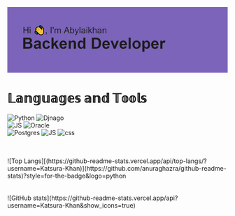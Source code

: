 ![](https://github.com/Katsura-Khan/Katsura-Khan/blob/main/header.png)
<h1>𝕃𝕒𝕟𝕘𝕦𝕒𝕘𝕖𝕤 𝕒𝕟𝕕 𝕋𝕠𝕠𝕝𝕤</h1>

![Python](https://img.shields.io/badge/-Python-090909??style=for-the-badge&logo=python)
![Djnago](https://img.shields.io/badge/-Django-090909??style=for-the-badge&logo=django)
<br>
![JS](https://img.shields.io/badge/-JavaScript-090909??style=for-the-badge&logo=javascript)
![Oracle](https://img.shields.io/badge/-Oracle-090909??style=for-the-badge&logo=oracle)
<br>
![Postgres](https://img.shields.io/badge/-postgres-090909?style=for-the-badge&logo=postgresql)
![JS](https://img.shields.io/badge/-html-090909??style=for-the-badge&logo=HTML)
![css](https://img.shields.io/badge/-css-090909??style=for-the-badge&logo=CSS)



<br>
<br>
![Top Langs][(https://github-readme-stats.vercel.app/api/top-langs/?username=Katsura-Khan)](https://github.com/anuraghazra/github-readme-stats)?style=for-the-badge&logo=python
<br>
<br>
<br>
![GitHub stats](https://github-readme-stats.vercel.app/api?username=Katsura-Khan&show_icons=true)  


